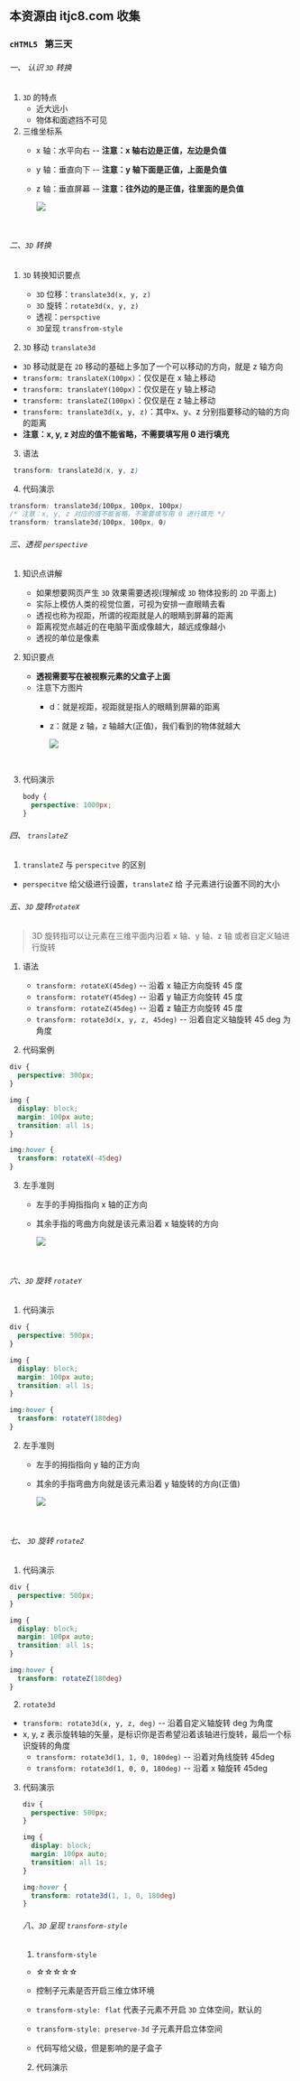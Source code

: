 ## 本资源由 itjc8.com 收集
### `cHTML5 `  第三天

###### 一、 认识 `3D` 转换

1. `3D` 的特点
   - 近大远小
   - 物体和面遮挡不可见
2. 三维坐标系
   - x 轴：水平向右  -- **注意：x 轴右边是正值，左边是负值**

   - y 轴：垂直向下  -- **注意：y 轴下面是正值，上面是负值**

   - z 轴：垂直屏幕  --  **注意：往外边的是正值，往里面的是负值**

     <img src="images\sanwei.png">

​          

###### 二、`3D` 转换

1. `3D` 转换知识要点
   - `3D` 位移：`translate3d(x, y, z)`
   - `3D` 旋转：`rotate3d(x, y, z)`
   - 透视：`perspctive`
   - `3D`呈现 `transfrom-style`

2.  `3D` 移动 `translate3d`

   - `3D` 移动就是在 `2D` 移动的基础上多加了一个可以移动的方向，就是 z 轴方向
   - `transform: translateX(100px)`：仅仅是在 x 轴上移动
   - `transform: translateY(100px)`：仅仅是在 y 轴上移动
   - `transform: translateZ(100px)`：仅仅是在 z 轴上移动
   - `transform: translate3d(x, y, z)`：其中x、y、z 分别指要移动的轴的方向的距离
   - **注意：x, y, z 对应的值不能省略，不需要填写用 0 进行填充**

3.  语法

   ```css
    transform: translate3d(x, y, z)
   ```

4.  代码演示

   ```css
   transform: translate3d(100px, 100px, 100px)
   /* 注意：x, y, z 对应的值不能省略，不需要填写用 0 进行填充 */
   transform: translate3d(100px, 100px, 0)
   ```

###### 三、透视 `perspective`

1. 知识点讲解

   - 如果想要网页产生 `3D` 效果需要透视(理解成 `3D` 物体投影的 `2D` 平面上)
   - 实际上模仿人类的视觉位置，可视为安排一直眼睛去看
   - 透视也称为视距，所谓的视距就是人的眼睛到屏幕的距离
   - 距离视觉点越近的在电脑平面成像越大，越远成像越小
   - 透视的单位是像素

2. 知识要点

   - **透视需要写在被视察元素的父盒子上面**
   - 注意下方图片
     - d：就是视距，视距就是指人的眼睛到屏幕的距离

     - z：就是 z 轴，z 轴越大(正值)，我们看到的物体就越大

       <img src="images\perspective.png">

   ​            

3. 代码演示

   ```css
   body {
     perspective: 1000px;
   }
   ```

###### 四、 `translateZ`

1.  `translateZ` 与 `perspecitve` 的区别
   - `perspecitve` 给父级进行设置，`translateZ` 给 子元素进行设置不同的大小

###### 五、`3D` 旋转`rotateX`

> 3D 旋转指可以让元素在三维平面内沿着 x 轴、y 轴、z 轴 或者自定义轴进行旋转

1. 语法
   - `transform: rotateX(45deg)` -- 沿着 x 轴正方向旋转 45 度
   -  `transform: rotateY(45deg)` -- 沿着 y 轴正方向旋转 45 度
   -  `transform: rotateZ(45deg)` -- 沿着 z 轴正方向旋转 45 度
   - `transform: rotate3d(x, y, z, 45deg)` -- 沿着自定义轴旋转 45 deg 为角度

2.  代码案例

   ```css
   div {
     perspective: 300px;
   }
   
   img {
     display: block;
     margin: 100px auto;
     transition: all 1s;
   }
   
   img:hover {
     transform: rotateX(-45deg)
   }
   ```


3. 左手准则

   - 左手的手拇指指向 x 轴的正方向

   - 其余手指的弯曲方向就是该元素沿着 x 轴旋转的方向

     <img src="images\rotateX.png">

​              

###### 六、`3D` 旋转 `rotateY`

1.  代码演示

   ```css
   div {
     perspective: 500px;
   }
   
   img {
     display: block;
     margin: 100px auto;
     transition: all 1s;
   }
   
   img:hover {
     transform: rotateY(180deg)
   }
   ```

2. 左手准则

   - 左手的拇指指向 y 轴的正方向

   - 其余的手指弯曲方向就是该元素沿着 y 轴旋转的方向(正值)

     <img src="images\rotateY.png">

     ​

###### 七、 `3D` 旋转 `rotateZ`

1.  代码演示

   ```css
   div {
     perspective: 500px;
   }
   
   img {
     display: block;
     margin: 100px auto;
     transition: all 1s;
   }
   
   img:hover {
     transform: rotateZ(180deg)
   }
   ```

2.   `rotate3d`
   - `transform: rotate3d(x, y, z, deg)` -- 沿着自定义轴旋转 deg 为角度
   - x, y, z 表示旋转轴的矢量，是标识你是否希望沿着该轴进行旋转，最后一个标识旋转的角度
     - `transform: rotate3d(1, 1, 0, 180deg)` -- 沿着对角线旋转 45deg
     - `transform: rotate3d(1, 0, 0, 180deg)` -- 沿着 x 轴旋转 45deg

3. 代码演示

   ```css
   div {
     perspective: 500px;
   }
   
   img {
     display: block;
     margin: 100px auto;
     transition: all 1s;
   }
   
   img:hover {
     transform: rotate3d(1, 1, 0, 180deg)
   }
   ```

   ###### 八、`3D` 呈现 `transform-style`

   1.  `transform-style`

      - ☆☆☆☆☆

      -  控制子元素是否开启三维立体环境
      - `transform-style: flat`  代表子元素不开启 `3D` 立体空间，默认的
      - `transform-style: preserve-3d` 子元素开启立体空间
      -  代码写给父级，但是影响的是子盒子

   2.  代码演示




